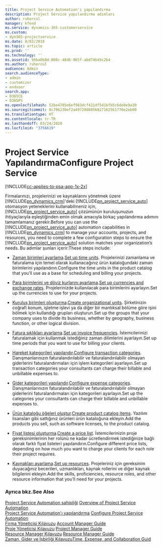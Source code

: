 ```yaml
---
title: Project Service Automation'ı yapılandırma
description: Project Service yapılandırma adımları
author: ruhercul
manager: kfend
ms.service: dynamics-365-customerservice
ms.custom:
- dyn365-projectservice
ms.date: 8/03/2018
ms.topic: article
ms.prod: ''
ms.technology: ''
ms.assetid: 56ba0b8d-808c-48d6-965f-abd74b49c2b4
ms.author: ruhercul
audience: Admin
search.audienceType:
- admin
- customizer
- enduser
search.app:
- D365CE
- D365PS
ms.openlocfilehash: 52be4705e6ef983dcf421df5d1bfb5c6de8e9a30
ms.sourcegitcommit: 8c786230ef2a497280885b827162561776e2eb00
ms.translationtype: HT
ms.contentlocale: tr-TR
ms.lasthandoff: 03/24/2020
ms.locfileid: "3756619"
---
```

# <a name="configure-project-service"></a><span data-ttu-id="a181f-103">Project Service Yapılandırma</span><span class="sxs-lookup"><span data-stu-id="a181f-103">Configure Project Service</span></span>

[!INCLUDE[cc-applies-to-psa-app-1x-2x](../includes/cc-applies-to-psa-app-1x-2x.md)]

<span data-ttu-id="a181f-104">Firmalarınızı, projelerinizi ve kaynaklarını yönetmek üzere [!INCLUDE[pn_dynamics_crm](../includes/pn-dynamics-crm.md)]'deki [!INCLUDE[pn_project_service_auto](../includes/pn-project-service-auto.md)] otomasyon yeteneklerini kullanabilmeniz için, [!INCLUDE[pn_project_service_auto](../includes/pn-project-service-auto.md)] çözümünün kuruluşunuzun ihtiyaçlarıyla eşleştiğinden emin olmak amacıyla birkaç yapılandırma adımını tamamlamanız gerekir.</span><span class="sxs-lookup"><span data-stu-id="a181f-104">Before you can use the [!INCLUDE[pn_project_service_auto](../includes/pn-project-service-auto.md)] automation capabilities in [!INCLUDE[pn_dynamics_crm](../includes/pn-dynamics-crm.md)] to manage your accounts, projects, and resources, you need to complete a few configuration steps to ensure the [!INCLUDE[pn_project_service_auto](../includes/pn-project-service-auto.md)] solution matches your organization’s needs.</span></span> <span data-ttu-id="a181f-105">Bu adımlar şunları içerir:</span><span class="sxs-lookup"><span data-stu-id="a181f-105">These steps include:</span></span>  
  
-   <span data-ttu-id="a181f-106">[Zaman birimleri ayarlama](../project-service/set-up-time-units.md).</span><span class="sxs-lookup"><span data-stu-id="a181f-106">[Set up time units](../project-service/set-up-time-units.md).</span></span> <span data-ttu-id="a181f-107">Projelerinizi zamanlama ve faturalama için temel olarak kullanacağınız ürün kataloğundaki zaman birimlerini yapılandırın.</span><span class="sxs-lookup"><span data-stu-id="a181f-107">Configure the time units in the product catalog that you’ll use as a base for scheduling and billing your projects.</span></span>  
  
-   <span data-ttu-id="a181f-108">[Para birimlerini ve döviz kurlarını ayarlama](../project-service/set-up-currencies-exchange-rates.md).</span><span class="sxs-lookup"><span data-stu-id="a181f-108">[Set up currencies and exchange rates](../project-service/set-up-currencies-exchange-rates.md).</span></span> <span data-ttu-id="a181f-109">Projelerinizde kullanılacak para birimlerini ayarlayın.</span><span class="sxs-lookup"><span data-stu-id="a181f-109">Set up the currencies to use for your projects.</span></span>  
  
-   <span data-ttu-id="a181f-110">[Kuruluş birimleri oluşturma](../project-service/create-organizational-units.md).</span><span class="sxs-lookup"><span data-stu-id="a181f-110">[Create organizational units](../project-service/create-organizational-units.md).</span></span> <span data-ttu-id="a181f-111">Şirketinizin coğrafi konum, işletme işlevi ya da diğer bir mantıksal bölüme göre işini bölmek için kullandığı grupları oluşturun.</span><span class="sxs-lookup"><span data-stu-id="a181f-111">Set up the groups that your company uses to divide its business, whether by geography, business function, or other logical division.</span></span>  
  
-   <span data-ttu-id="a181f-112">[Fatura sıklıkları ayarlama](../project-service/set-up-invoice-frequencies.md).</span><span class="sxs-lookup"><span data-stu-id="a181f-112">[Set up invoice frequencies](../project-service/set-up-invoice-frequencies.md).</span></span> <span data-ttu-id="a181f-113">İstemcilerinizi faturalamak için kullanmak istediğiniz zaman dilimlerini ayarlayın.</span><span class="sxs-lookup"><span data-stu-id="a181f-113">Set up time periods that you want to use for billing your clients.</span></span>  
  
-   <span data-ttu-id="a181f-114">[Hareket kategorileri yapılandır](../project-service/configure-transaction-categories.md).</span><span class="sxs-lookup"><span data-stu-id="a181f-114">[Configure transaction categories](../project-service/configure-transaction-categories.md).</span></span> <span data-ttu-id="a181f-115">Danışmanlarınızın faturalandırılabilir ve faturalandırılabilir olmayan giderlerini faturalandırmaları için işlem kategorileri ayarlayın.</span><span class="sxs-lookup"><span data-stu-id="a181f-115">Set up transaction categories your consultants can charge their billable and unbillable expenses to.</span></span>  
  
-   <span data-ttu-id="a181f-116">[Gider kategorileri yapılandır](../project-service/configure-expense-categories.md).</span><span class="sxs-lookup"><span data-stu-id="a181f-116">[Configure expense categories](../project-service/configure-expense-categories.md).</span></span> <span data-ttu-id="a181f-117">Danışmanlarınızın faturalandırılabilir ve faturalandırılabilir olmayan giderlerini faturalandırmaları için kategorileri ayarlayın.</span><span class="sxs-lookup"><span data-stu-id="a181f-117">Set up the categories your consultants can charge their billable and unbillable expenses to.</span></span>  
  
-   <span data-ttu-id="a181f-118">[Ürün kataloğu öğeleri oluştur](../project-service/create-product-catalog-items.md).</span><span class="sxs-lookup"><span data-stu-id="a181f-118">[Create product catalog items](../project-service/create-product-catalog-items.md).</span></span> <span data-ttu-id="a181f-119">Yazılım lisansları gibi sattığınız ürünleri ürün kataloğuna ekleyin.</span><span class="sxs-lookup"><span data-stu-id="a181f-119">Add the products you sell, such as software licenses, to the product catalog.</span></span>  
  
-   <span data-ttu-id="a181f-120">[Fiyat listesi oluşturma](../project-service/create-price-list.md).</span><span class="sxs-lookup"><span data-stu-id="a181f-120">[Create a price list](../project-service/create-price-list.md).</span></span> <span data-ttu-id="a181f-121">İstemcilerinizin proje gereksinimlerinin her rolünü ne kadar ücretlendirmek istediğinize bağlı olarak farklı fiyat listeleri yapılandırın.</span><span class="sxs-lookup"><span data-stu-id="a181f-121">Configure different price lists, depending on how much you want to charge your clients for each role their project requires.</span></span>  
  
-   <span data-ttu-id="a181f-122">[Kaynakları ayarlama](../project-service/set-up-resources.md).</span><span class="sxs-lookup"><span data-stu-id="a181f-122">[Set up resources](../project-service/set-up-resources.md).</span></span> <span data-ttu-id="a181f-123">Projeleriniz için gereksinim duyacağınız becerileri, uzmanlıkları, kaynak rollerini ve diğer kaynak bilgilerini ekleyin.</span><span class="sxs-lookup"><span data-stu-id="a181f-123">Add the skills, proficiencies, resource roles, and other resource information that you’ll need for your projects.</span></span>  
  
### <a name="see-also"></a><span data-ttu-id="a181f-124">Ayrıca bkz.</span><span class="sxs-lookup"><span data-stu-id="a181f-124">See Also</span></span>  
 <span data-ttu-id="a181f-125">[Project Service Automation sahipliği](../project-service/overview.md) </span><span class="sxs-lookup"><span data-stu-id="a181f-125">[Overview of Project Service Automation](../project-service/overview.md) </span></span>  
 <span data-ttu-id="a181f-126">[Project Service Automation'ı yapılandırma](../project-service/configure.md) </span><span class="sxs-lookup"><span data-stu-id="a181f-126">[Configure Project Service Automation](../project-service/configure.md) </span></span>  
 <span data-ttu-id="a181f-127">[Firma Yöneticisi Kılavuzu](../project-service/account-manager-guide.md) </span><span class="sxs-lookup"><span data-stu-id="a181f-127">[Account Manager Guide](../project-service/account-manager-guide.md) </span></span>  
 <span data-ttu-id="a181f-128">[Proje Yöneticisi Kılavuzu](../project-service/project-manager-guide.md) </span><span class="sxs-lookup"><span data-stu-id="a181f-128">[Project Manager Guide](../project-service/project-manager-guide.md) </span></span>  
 <span data-ttu-id="a181f-129">[Resource Manager Kılavuzu](../project-service/resource-manager-guide.md) </span><span class="sxs-lookup"><span data-stu-id="a181f-129">[Resource Manager Guide](../project-service/resource-manager-guide.md) </span></span>  
 [<span data-ttu-id="a181f-130">Zaman, Gider ve İşbirliği Kılavuzu</span><span class="sxs-lookup"><span data-stu-id="a181f-130">Time, Expense, and Collaboration Guid</span></span>](../project-service/time-expense-collaboration-guide.md)
